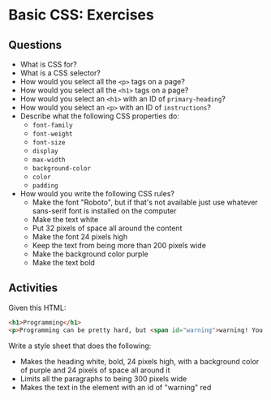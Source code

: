 # Basic CSS: Exercises

## Questions

* What is CSS for?
* What is a CSS selector?
* How would you select all the `<p>` tags on a page?
* How would you select all the `<h1>` tags on a page?
* How would you select an `<h1>` with an ID of `primary-heading`?
* How would you select an `<p>` with an ID of `instructions`?
* Describe what the following CSS properties do:
  * `font-family`
  * `font-weight`
  * `font-size`
  * `display`
  * `max-width`
  * `background-color`
  * `color`
  * `padding`
* How would you write the following CSS rules?
  * Make the font "Roboto", but if that's not available just use whatever sans-serif font is installed on the computer
  * Make the text white
  * Put 32 pixels of space all around the content
  * Make the font 24 pixels high
  * Keep the text from being more than 200 pixels wide
  * Make the background color purple
  * Make the text bold

## Activities

Given this HTML:

```html
<h1>Programming</h1>
<p>Programming can be pretty hard, but <span id="warning">warning! You might also have a lot of fun.</span></p>
```

Write a style sheet that does the following:

* Makes the heading white, bold, 24 pixels high, with a background color of purple and 24 pixels of space all around it
* Limits all the paragraphs to being 300 pixels wide
* Makes the text in the element with an id of "warning" red

